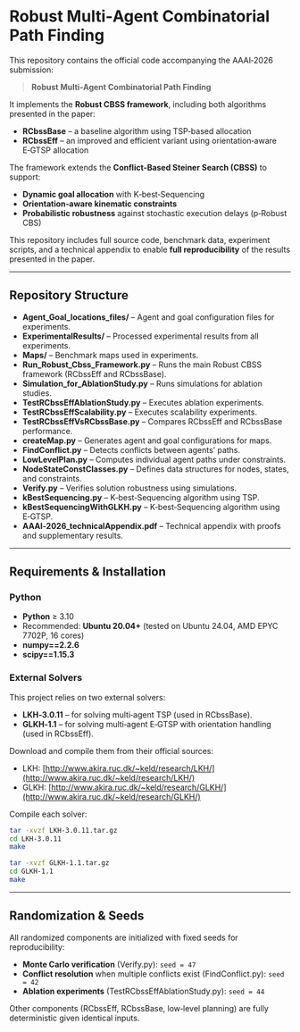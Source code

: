 # Robust Multi‑Agent Combinatorial Path Finding

This repository contains the official code accompanying the AAAI‑2026 submission:  
> **Robust Multi‑Agent Combinatorial Path Finding**

It implements the **Robust CBSS framework**, including both algorithms presented in the paper:
- **RCbssBase** – a baseline algorithm using TSP‑based allocation  
- **RCbssEff** – an improved and efficient variant using orientation‑aware E‑GTSP allocation  

The framework extends the **Conflict‑Based Steiner Search (CBSS)** to support:
- **Dynamic goal allocation** with K‑best‑Sequencing  
- **Orientation‑aware kinematic constraints**  
- **Probabilistic robustness** against stochastic execution delays (p‑Robust CBS)  

This repository includes full source code, benchmark data, experiment scripts, and a technical appendix to enable **full reproducibility** of the results presented in the paper.

---

## Repository Structure

- **Agent_Goal_locations_files/** – Agent and goal configuration files for experiments.  
- **ExperimentalResults/** – Processed experimental results from all experiments.  
- **Maps/** – Benchmark maps used in experiments.  
- **Run_Robust_Cbss_Framework.py** – Runs the main Robust CBSS framework (RCbssEff and RCbssBase).  
- **Simulation_for_AblationStudy.py** – Runs simulations for ablation studies.  
- **TestRCbssEffAblationStudy.py** – Executes ablation experiments.  
- **TestRCbssEffScalability.py** – Executes scalability experiments.  
- **TestRCbssEffVsRCbssBase.py** – Compares RCbssEff and RCbssBase performance.  
- **createMap.py** – Generates agent and goal configurations for maps.  
- **FindConflict.py** – Detects conflicts between agents’ paths.  
- **LowLevelPlan.py** – Computes individual agent paths under constraints.  
- **NodeStateConstClasses.py** – Defines data structures for nodes, states, and constraints.  
- **Verify.py** – Verifies solution robustness using simulations.  
- **kBestSequencing.py** – K‑best‑Sequencing algorithm using TSP.  
- **kBestSequencingWithGLKH.py** – K‑best‑Sequencing algorithm using E‑GTSP.  
- **AAAI‑2026_technicalAppendix.pdf** – Technical appendix with proofs and supplementary results.  

---

## Requirements & Installation

### Python
- **Python** ≥ 3.10  
- Recommended: **Ubuntu 20.04+** (tested on Ubuntu 24.04, AMD EPYC 7702P, 16 cores)  
- **numpy==2.2.6**  
- **scipy==1.15.3**  

### External Solvers
This project relies on two external solvers:
- **LKH‑3.0.11** – for solving multi‑agent TSP (used in RCbssBase).  
- **GLKH‑1.1** – for solving multi‑agent E‑GTSP with orientation handling (used in RCbssEff).  

Download and compile them from their official sources:  
- LKH: [http://www.akira.ruc.dk/~keld/research/LKH/](http://www.akira.ruc.dk/~keld/research/LKH/)  
- GLKH: [http://www.akira.ruc.dk/~keld/research/GLKH/](http://www.akira.ruc.dk/~keld/research/GLKH/)  

Compile each solver:
```bash
tar -xvzf LKH-3.0.11.tar.gz
cd LKH-3.0.11
make

tar -xvzf GLKH-1.1.tar.gz
cd GLKH-1.1
make
```

---

## Randomization & Seeds
All randomized components are initialized with fixed seeds for reproducibility:
- **Monte Carlo verification** (Verify.py): `seed = 47`
- **Conflict resolution** when multiple conflicts exist (FindConflict.py): `seed = 42`
- **Ablation experiments** (TestRCbssEffAblationStudy.py): `seed = 44`

Other components (RCbssEff, RCbssBase, low‑level planning) are fully deterministic given identical inputs.

